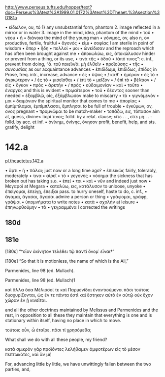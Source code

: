 
http://www.perseus.tufts.edu/hopper/text?doc=Perseus%3Atext%3A1999.01.0172%3Atext%3DTheaet.%3Asection%3D181a

• εἴδωλον, ου, τό
1} any unsubstantial form, phantom 2. image reflected in a mirror or in water 3. image in the mind, idea, phantom of the mind
• τοῦ 
• νέου 
• ἡ 
• διάνοια
the mind of the young man
• γόνιμος, ον, also η, ον
productive, fertile, fruitful
• ἄγονός 
• εἰμι 
• σοφίας
I am sterile in point of wisdom
• ὅπερ 
• ἤδη 
• πολλοί 
• μοι 
• ὠνείδισαν
and the reproach which has often been brought against me
• ἀποκωλύω, εις, ἀποκώλυσον
hinder or prevent from a thing, or its use, 
• τινὰ τῆς 
• ὁδοῦ
• /ἀπό τινος”: c. inf., prevent from doing, “ἀ. τοῦ ποιεῖν/ἀ. μὴ ἐλθεῖν
• προϊούσης 
• τῆς 
• συνουσίας
as our acquaintance advances
• ἐπιδίδωμι, ἐπιδίδως, ἐπίδος
in Prose, freq. intr., increase, advance 
• ἐς 
• ὕψος 
• / καθ᾽ 
• ἡμέραν 
• ἐς τὸ 
• ἀγριώτερον 
• / ἐς τὸ 
• μισεῖσθαι 
• / ἐπὶ τὸ 
• μεῖζον 
• / ἐπὶ τὸ 
• βέλτιον 
• / εἰς 
• ὄγκον 
• πρὸς 
• ἀρετήν 
• / πρὸς 
• εὐδαιμονίαν 
• καὶ 
• τοῦτο 
• ἐναργὲς
and this is evident
• πρῳαίτερον 
• τοῦ 
• δέοντος
sooner than needed
• ἐξαμβλῶ, οῖς, ἐξάμβλωσον
make to miscarry
• τὸ 
• γιγνόμενόν 
• μοι 
• δαιμόνιον
the spiritual monitor that comes to me
• ἀπορίας 
• ἐμπίμπλαμαι, ἐμπίμπλασαι, ἔμπλησαι
to be full of trouble
• ἐγκύμων, ον, ονος
pregnant
• προμνῶμαι
to be match-maker
• τοπάζω, εις, τόπασον
aim at, guess, divine< περί τινος; folld. by a relat. clause; εἴτε . . , εἴτε μὴ . . : folld. by acc. et inf.
• ὀνίνημι, ὀνίνης, ὄνησον
profit, benefit, help, and sts. gratify, delight

# 142.a

[pl.theaetetus.142.a](http://www.perseus.tufts.edu/hopper/text?doc=Perseus%3atext%3a1999.01.0171%3atext%3dTheaet.)

• ἄρτι 
• ἢ 
• πάλαι;
just now or a long time ago?
• ἐπιεικῶς
fairly, tolerably, moderately
• τινα 
• αἱρεῖ 
• τὸ 
• γεγονὸς 
• νόσημα
the sickness that has broken out has taking s.o.
• ἐπεί 
• τοι 
• καὶ 
• νῦν
and indeed just now
• Μεγαροῖ
at Megara
• καταλύω, εις, κατάλυσον
to unloose, unyoke
• ἐπείγομαι, ἐπείγῃ, ἔπειξαι
pass. to hurry oneself, haste to do, c. inf.,
• ἄγαμαι, ἄγασαι, ἄγασαι
admire a person or thing
• γράφομαι, γράφῃ, γράψαι 
• ὑπομνήματα
to write notes
• κατὰ 
• σχολὴν
at leisure
• ἐπηνωρθούμην 
• τὰ 
• γεγραμμένα
I corrected the writings
## 180d

## 181e
[180ε] “†οἷον ἀκίνητον τελέθει τῷ παντὶ ὄνομ᾽ εἶναι†”

[180e] “So that it is motionless, the name of which is the All,”

Parmenides, line 98 (ed. Mullach).

Parmenides, line 98 (ed. Mullach)1 

καὶ ἄλλα ὅσα Μέλισσοί τε καὶ Παρμενίδαι ἐναντιούμενοι πᾶσι τούτοις διισχυρίζονται, ὡς ἕν τε πάντα ἐστὶ καὶ ἕστηκεν αὐτὸ ἐν αὑτῷ οὐκ ἔχον χώραν ἐν ᾗ κινεῖται. 

and all the other doctrines maintained by Melissus and Parmenides and the rest, in opposition to all these they maintain that everything is one and is stationary within itself, having no place in which to move. 

τούτοις οὖν, ὦ ἑταῖρε, πᾶσι τί χρησόμεθα; 

What shall we do with all these people, my friend? 

κατὰ σμικρὸν γὰρ προϊόντες λελήθαμεν ἀμφοτέρων εἰς τὸ μέσον πεπτωκότες, καὶ ἂν μή

For, advancing little by little, we have unwittingly fallen between the two parties, and,